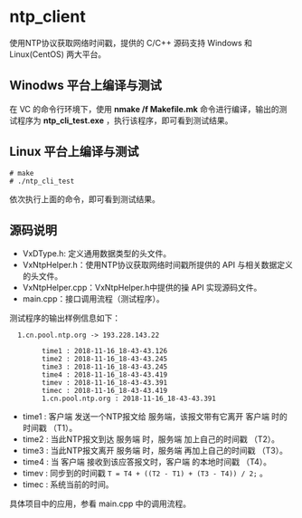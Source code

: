 # ntp_client
使用NTP协议获取网络时间戳，提供的 C/C++ 源码支持 Windows 和 Linux(CentOS) 两大平台。

## Winodws 平台上编译与测试
在 VC 的命令行环境下，使用 **nmake /f Makefile.mk** 命令进行编译，输出的测试程序为 
**ntp\_cli\_test.exe** ，执行该程序，即可看到测试结果。

## Linux 平台上编译与测试
```
# make
# ./ntp_cli_test
```
依次执行上面的命令，即可看到测试结果。

## 源码说明
- VxDType.h: 定义通用数据类型的头文件。
- VxNtpHelper.h：使用NTP协议获取网络时间戳所提供的 API 与相关数据定义的头文件。
- VxNtpHelper.cpp：VxNtpHelper.h中提供的操 API 实现源码文件。
- main.cpp：接口调用流程（测试程序）。

测试程序的输出样例信息如下：
```
  1.cn.pool.ntp.org -> 193.228.143.22

        time1 : 2018-11-16_18-43-43.126
        time2 : 2018-11-16_18-43-43.245
        time3 : 2018-11-16_18-43-43.245
        time4 : 2018-11-16_18-43-43.419
        timev : 2018-11-16_18-43-43.391
        timec : 2018-11-16_18-43-43.419
        1.cn.pool.ntp.org : 2018-11-16_18-43-43.391
```
- time1 : 客户端 发送一个NTP报文给 服务端，该报文带有它离开 客户端 时的时间戳 （T1）。
- time2 : 当此NTP报文到达 服务端 时，服务端 加上自己的时间戳 （T2）。
- time3 : 当此NTP报文离开 服务端 时，服务端 再加上自己的时间戳 （T3）。
- time4 : 当 客户端 接收到该应答报文时，客户端 的本地时间戳 （T4）。
- timev : 同步到的时间戳 `T = T4 + ((T2 - T1) + (T3 - T4)) / 2;` 。
- timec : 系统当前的时间。

具体项目中的应用，参看 main.cpp 中的调用流程。

